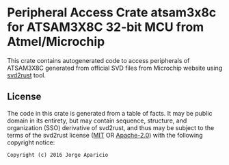 # Peripheral Access Crate atsam3x8c for ATSAM3X8C 32-bit MCU from Atmel/Microchip

This crate contains autogenerated code to access peripherals of ATSAM3X8C generated
from official SVD files from Microchip website using
[svd2rust](https://github.com/rust-embedded/svd2rust/) tool.

## License

The code in this crate is generated from a table of facts.  It may be public
domain in its entirety, but may contain sequence, structure, and organization
(SSO) derivative of svd2rust, and thus may be subject to the terms of the
svd2rust license ([MIT](https://opensource.org/licenses/MIT) OR
[Apache-2.0](http://www.apache.org/licenses/LICENSE-2.0.txt)) with the
following copyright notice:

`Copyright (c) 2016 Jorge Aparicio`

